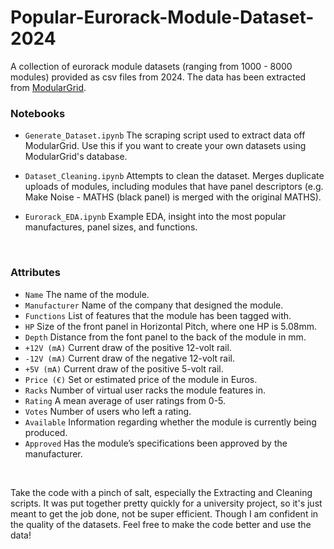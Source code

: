 # Popular-Eurorack-Module-Dataset-2024
 
A collection of eurorack module datasets (ranging from 1000 - 8000 modules) provided as csv files from 2024. The data has been extracted from [ModularGrid](https://modulargrid.net/). <br>

### Notebooks

- <code>Generate_Dataset.ipynb</code> The scraping script used to extract data off ModularGrid. Use this if you want to create your own datasets using ModularGrid's database.

- <code>Dataset_Cleaning.ipynb</code> Attempts to clean the dataset. Merges duplicate uploads of modules, including modules that have panel descriptors (e.g. Make Noise - MATHS (black panel) is merged with the original MATHS).

- <code>Eurorack_EDA.ipynb</code> Example EDA, insight into the most popular manufactures, panel sizes, and functions.

<br>

### Attributes
- <code>Name</code> The name of the module. <br>
- <code>Manufacturer</code> Name of the company that designed the module. <br>
- <code>Functions</code> List of features that the module has been tagged with. <br>
- <code>HP</code> Size of the front panel in Horizontal Pitch, where one HP is 5.08mm. <br>
- <code>Depth</code> Distance from the font panel to the back of the module in mm. <br>
- <code>+12V (mA)</code> Current draw of the positive 12-volt rail. <br>
- <code>-12V (mA)</code> Current draw of the negative 12-volt rail. <br>
- <code>+5V (mA)</code> Current draw of the positive 5-volt rail. <br>
- <code>Price (€)</code> Set or estimated price of the module in Euros. <br>
- <code>Racks</code> Number of virtual user racks the module features in. <br>
- <code>Rating</code> A mean average of user ratings from 0-5. <br>
- <code>Votes</code> Number of users who left a rating. <br>
- <code>Available</code> Information regarding whether the module is currently being produced. <br>
- <code>Approved</code> Has the module’s specifications been approved by the manufacturer. 

<br>

Take the code with a pinch of salt, especially the Extracting and Cleaning scripts. It was put together pretty quickly for a university project, so it's just meant to get the job done, not be super efficient. Though I am confident in the quality of the datasets. Feel free to make the code better and use the data! 
